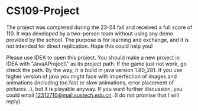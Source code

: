 # CS109-Project
The project was completed during the 23-24 fall and received a full score of 110. It was developed by a two-person team without using any demo provided by the school. The purpose is for learning and exchange, and it is not intended for direct replication. Hope this could help you!

Please use IDEA to open this project. You should make a new project in IDEA with "JavaAProject\\" as its project path. If the game just not work, go check the path. By the way, it is build in java version 1.80_281. If you use higher version of java you might face with imperfection of images and animations (including too fast or slow animations, error placement of pictures...), but it is playable anyway. If you want further discussion, you could email 12312710@mail.sustech.edu.cn .(I do not promise that I will reply)
